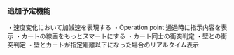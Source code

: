 ### 追加予定機能
・速度変化において加減速を表現する
・Operation point 通過時に指示内容を表示
・カートの線画をもっとスマートにする
・カート同士の衝突判定
・壁との衝突判定
・壁とカートが指定距離以下になった場合のリアルタイム表示